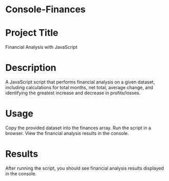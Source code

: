 # Console-Finances

# Project Title
Financial Analysis with JavaScript

# Description
A JavaScript script that performs financial analysis on a given dataset, including calculations for total months, net total, average change, and identifying the greatest increase and decrease in profits/losses.

# Usage
Copy the provided dataset into the finances array.
Run the script in a browser.
View the financial analysis results in the console.

# Results
After running the script, you should see financial analysis results displayed in the console.